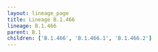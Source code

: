 ```yaml
---
layout: lineage_page
title: Lineage B.1.466
lineage: B.1.466
parent: B.1
children: ['B.1.466', 'B.1.466.1', 'B.1.466.2']
---
```

